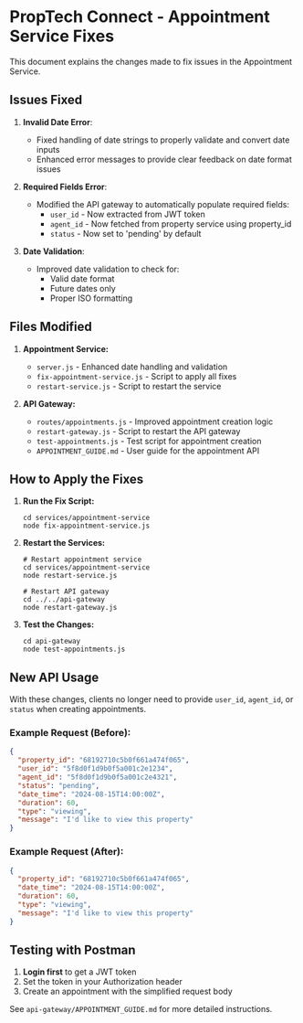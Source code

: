 # PropTech Connect - Appointment Service Fixes

This document explains the changes made to fix issues in the Appointment Service.

## Issues Fixed

1. **Invalid Date Error**: 
   - Fixed handling of date strings to properly validate and convert date inputs
   - Enhanced error messages to provide clear feedback on date format issues

2. **Required Fields Error**:
   - Modified the API gateway to automatically populate required fields:
     - `user_id` - Now extracted from JWT token
     - `agent_id` - Now fetched from property service using property_id
     - `status` - Now set to 'pending' by default

3. **Date Validation**:
   - Improved date validation to check for:
     - Valid date format
     - Future dates only
     - Proper ISO formatting

## Files Modified

1. **Appointment Service:**
   - `server.js` - Enhanced date handling and validation
   - `fix-appointment-service.js` - Script to apply all fixes
   - `restart-service.js` - Script to restart the service

2. **API Gateway:**
   - `routes/appointments.js` - Improved appointment creation logic
   - `restart-gateway.js` - Script to restart the API gateway
   - `test-appointments.js` - Test script for appointment creation
   - `APPOINTMENT_GUIDE.md` - User guide for the appointment API

## How to Apply the Fixes

1. **Run the Fix Script:**
   ```
   cd services/appointment-service
   node fix-appointment-service.js
   ```

2. **Restart the Services:**
   ```
   # Restart appointment service
   cd services/appointment-service
   node restart-service.js

   # Restart API gateway
   cd ../../api-gateway
   node restart-gateway.js
   ```

3. **Test the Changes:**
   ```
   cd api-gateway
   node test-appointments.js
   ```

## New API Usage

With these changes, clients no longer need to provide `user_id`, `agent_id`, or `status` when creating appointments.

### Example Request (Before):
```json
{
  "property_id": "68192710c5b0f661a474f065",
  "user_id": "5f8d0f1d9b0f5a001c2e1234",
  "agent_id": "5f8d0f1d9b0f5a001c2e4321",
  "status": "pending",
  "date_time": "2024-08-15T14:00:00Z",
  "duration": 60,
  "type": "viewing",
  "message": "I'd like to view this property"
}
```

### Example Request (After):
```json
{
  "property_id": "68192710c5b0f661a474f065",
  "date_time": "2024-08-15T14:00:00Z",
  "duration": 60,
  "type": "viewing",
  "message": "I'd like to view this property"
}
```

## Testing with Postman

1. **Login first** to get a JWT token
2. Set the token in your Authorization header
3. Create an appointment with the simplified request body

See `api-gateway/APPOINTMENT_GUIDE.md` for more detailed instructions. 